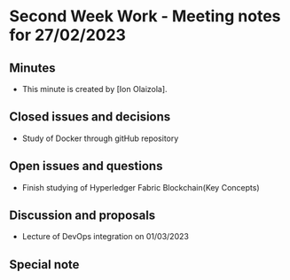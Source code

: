 # Second Week Work - Meeting notes for 27/02/2023

## Minutes

- This minute is created by [Ion Olaizola].

## Closed issues and decisions

- Study of Docker through gitHub repository

## Open issues and questions

- Finish studying of Hyperledger Fabric Blockchain(Key Concepts)

## Discussion and proposals

- Lecture of DevOps integration on 01/03/2023

## Special note